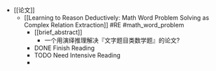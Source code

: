 - [[论文]]
	- [[Learning to Reason Deductively: Math Word Problem Solving as Complex Relation Extraction]] #RE #math_word_problem
		- [[brief_abstract]]
			- 一个用演绎推理解决『文字题目类数学题』的论文?
		- DONE  Finish Reading
		- TODO Need Intensive Reading
		-